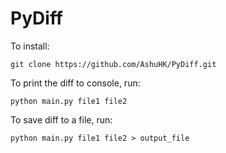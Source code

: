 # PyDiff
To install:
```
git clone https://github.com/AshuHK/PyDiff.git
```

To print the diff to console, run:
```
python main.py file1 file2
```

To save diff to a file, run:
```
python main.py file1 file2 > output_file
```

